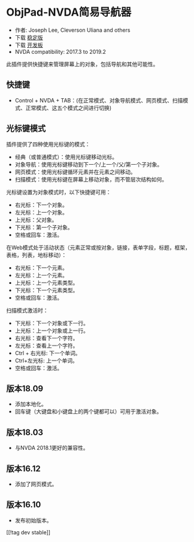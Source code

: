 # ObjPad-NVDA简易导航器 #

* 作者: Joseph Lee, Cleverson Uliana and others
* 下载 [稳定版][1]
* 下载 [开发板][2]
* NVDA compatibility: 2017.3 to 2019.2

此插件提供快捷键来管理屏幕上的对象，包括导航和其他可能性。

## 快捷键

* Control + NVDA + TAB：(在正常模式、对象导航模式、网页模式、扫描模式、正常模式、这五个模式之间进行切换)

## 光标键模式

插件提供了四种使用光标键的模式：

* 经典（或普通模式）：使用光标键移动光标。
* 对象导航：使用光标键移动到下一个/上一个/父/第一个子对象。
* 网页模式：使用光标键循环元素并在元素之间移动。
* 扫描模式：使用光标键在屏幕上移动对象，而不管层次结构如何。

光标键设置为对象模式时，以下快捷键可用：

* 右光标：下一个对象。
* 左光标：上一个对象。
* 上光标：父对象。
* 下光标：第一个子对象。
* 空格或回车：激活。

在Web模式处于活动状态（元素正常或按对象，链接，表单字段，标题，框架，表格，列表，地标移动）：

* 右光标：下一个元素。
* 左光标：上一个元素。
* 上光标：上一个元素类型。
* 下光标：下一个元素类型。
* 空格或回车：激活。

扫描模式激活时：

* 下光标：下一个对象或下一行。
* 上光标：上一个对象或上一行。
* 右光标：查看下一个字符。
* 左光标：查看上一个字符。
* Ctrl + 右光标: 下一个单词。
* Ctrl+左光标: 上一个单词。
* 空格或回车：激活。

## 版本18.09

* 添加本地化。
* 回车键（大键盘和小键盘上的两个键都可以）可用于激活对象。

## 版本18.03

* 与NVDA 2018.1更好的兼容性。

## 版本16.12

* 添加了网页模式。

## 版本16.10

* 发布初始版本。

[[!tag dev stable]]

[1]: https://addons.nvda-project.org/files/get.php?file=objPad

[2]: https://addons.nvda-project.org/files/get.php?file=objPad-dev
